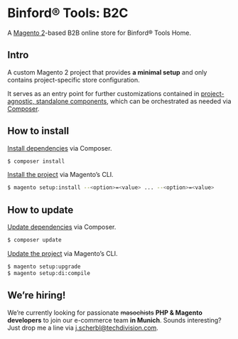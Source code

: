 # Binford® Tools: B2C 

A [Magento 2][1]-based B2B online store for Binford® Tools Home.

## Intro

A custom Magento 2 project that provides **a minimal setup** and only contains project-specific store configuration.

It serves as an entry point for further customizations contained in [project-agnostic, standalone components][2], which can be orchestrated as needed via [Composer][3].

## How to install

[Install dependencies][4] via Composer.

```sh
$ composer install
```

[Install the project][5] via Magento’s CLI.

```sh
$ magento setup:install --<option>=<value> ... --<option>=<value>
```

## How to update

[Update dependencies][6] via Composer.

```sh
$ composer update
```

[Update the project][7] via Magento’s CLI.

```sh
$ magento setup:upgrade
$ magento setup:di:compile
```

## We’re hiring!

We’re currently looking for passionate ~~masochists~~ **PHP & Magento developers** to join our e-commerce team **in Munich**. Sounds interesting? Just drop me a line via [j.scherbl@techdivision.com][8].

[1]: https://magento.com/products/magento-open-source
[2]: https://github.com/binford-tools/composer
[3]: https://getcomposer.org
[4]: https://getcomposer.org/doc/03-cli.md#install-i
[5]: https://devdocs.magento.com/guides/v2.3/install-gde/install/cli/install-cli-install.html
[6]: https://getcomposer.org/doc/03-cli.md#update-u
[7]: https://devdocs.magento.com/guides/v2.3/install-gde/install/cli/install-cli-subcommands-db-upgr.html
[8]: mailto:j.scherbl@techdivision.com
